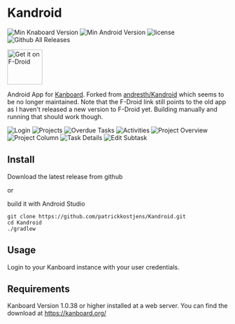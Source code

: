 # Kandroid
![Min Knaboard Version](https://img.shields.io/badge/min.%20Kanboard%20version-1.0.38-lightgray.svg) ![Min Android Version](https://img.shields.io/badge/min.%20Android%20version-7.1-lightgray.svg) ![license](https://img.shields.io/github/license/patrickkostjens/kandroid.svg) ![Github All Releases](https://img.shields.io/github/downloads/patrickkostjens/kandroid/total.svg)

[<img src="https://f-droid.org/badge/get-it-on.png"
      alt="Get it on F-Droid"
      height="80">](https://f-droid.org/app/vaa.technowize.kandroid)

Android App for [Kanboard](https://kanboard.org/). Forked from [andresth/Kandroid](https://github.com/andresth/Kandroid) which seems to be no longer maintained.
Note that the F-Droid link still points to the old app as I haven't released a new version to F-Droid yet. Building manually and running that should work though.

![Login](fastlane/metadata/android/en-US/images/phoneScreenshots/01-login.png)
![Projects](fastlane/metadata/android/en-US/images/phoneScreenshots/02-projects.png)
![Overdue Tasks](fastlane/metadata/android/en-US/images/phoneScreenshots/03-overdue_tasks.png)
![Activities](fastlane/metadata/android/en-US/images/phoneScreenshots/04-activities.png)
![Project Overview](fastlane/metadata/android/en-US/images/phoneScreenshots/05-project_overview.png)
![Project Column](fastlane/metadata/android/en-US/images/phoneScreenshots/06-project_column.png)
![Task Details](fastlane/metadata/android/en-US/images/phoneScreenshots/07-task_details.png)
![Edit Subtask](fastlane/metadata/android/en-US/images/phoneScreenshots/08-edit_subtask.png)

## Install
Download the latest release from github

or

build it with Android Studio
```
git clone https://github.com/patrickkostjens/Kandroid.git
cd Kandroid
./gradlew
```

## Usage
Login to your Kanboard instance with your user credentials.

## Requirements
Kanboard Version 1.0.38 or higher installed at a web server.
You can find the download at https://kanboard.org/


